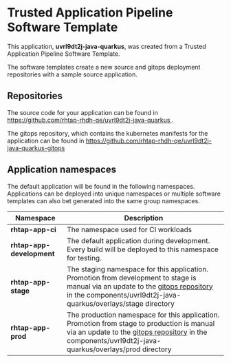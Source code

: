 # Trusted Application Pipeline Software Template

This application, **uvrl9dt2j-java-quarkus**, was created from a Trusted Application Pipeline Software Template.

The software templates create a new source and gitops deployment repositories with a sample source application. 

## Repositories

The source code for your application can be found in [https://github.com/rhtap-rhdh-qe/uvrl9dt2j-java-quarkus ](https://github.com/rhtap-rhdh-qe/uvrl9dt2j-java-quarkus ).
 
The gitops repository, which contains the kubernetes manifests for the application can be found in 
[https://github.com/rhtap-rhdh-qe/uvrl9dt2j-java-quarkus-gitops ](https://github.com/rhtap-rhdh-qe/uvrl9dt2j-java-quarkus-gitops ) 

## Application namespaces 

The default application will be found in the following namespaces. Applications can be deployed into unique namespaces or multiple software templates can also bet generated into the same group namespaces.  

|  Namespace   |  Description   |  
| -------- | -------- |
| **rhtap-app-ci** | The namespace used for CI workloads |
| **rhtap-app-development** | The default application during development. Every build will be deployed to this namespace for testing. |
| **rhtap-app-stage** | The staging namespace for this application. Promotion from development to stage is manual via an update to the [gitops repository](https://github.com/rhtap-rhdh-qe/uvrl9dt2j-java-quarkus-gitops ) in the components/uvrl9dt2j-java-quarkus/overlays/stage directory |
| **rhtap-app-prod** | The production namespace for this application. Promotion from stage to production is manual via an update to the [gitops repository](https://github.com/rhtap-rhdh-qe/uvrl9dt2j-java-quarkus-gitops ) in the components/uvrl9dt2j-java-quarkus/overlays/prod directory |